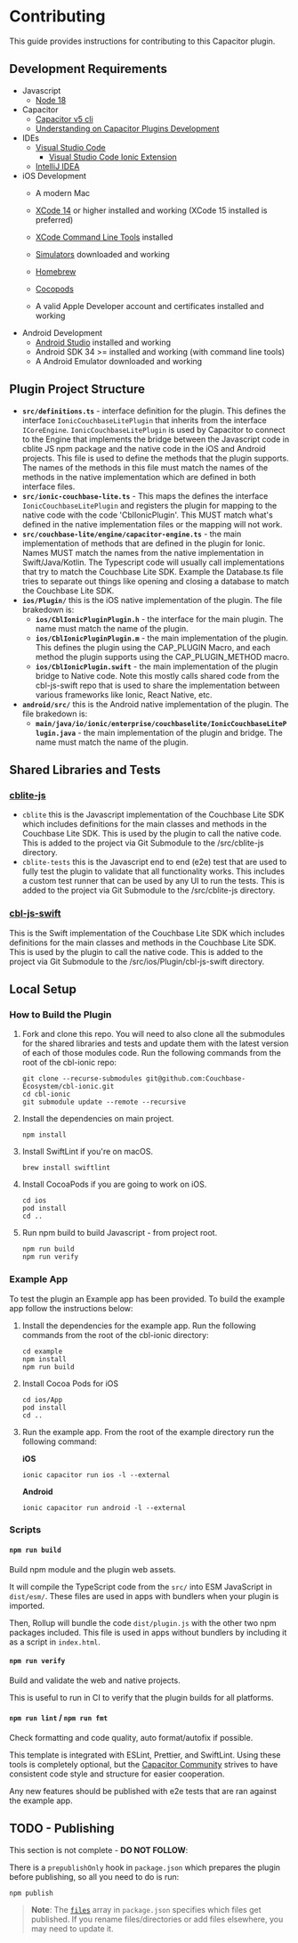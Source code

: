 # Contributing

This guide provides instructions for contributing to this Capacitor plugin.

## Development Requirements
- Javascript
    - [Node 18](https://formulae.brew.sh/formula/node@18)
- Capacitor
    - [Capacitor v5 cli](https://capacitorjs.com/docs/getting-started)
    - [Understanding on Capacitor Plugins Development](https://capacitorjs.com/docs/plugins/creating-plugins)
- IDEs
    - [Visual Studio Code](https://code.visualstudio.com/download)
        - [Visual Studio Code Ionic Extension](https://capacitorjs.com/docs/vscode/getting-started)
    - [IntelliJ IDEA](https://www.jetbrains.com/idea/download/)
- iOS Development
    - A modern Mac 
    - [XCode 14](https://developer.apple.com/xcode/) or higher installed and working (XCode 15 installed is preferred)
    - [XCode Command Line Tools](https://developer.apple.com/download/more/) installed 
    - [Simulators](https://developer.apple.com/documentation/safari-developer-tools/installing-xcode-and-simulators) downloaded and working
    - [Homebrew](https://brew.sh/) 
    - [Cocopods](https://formulae.brew.sh/formula/cocoapods)
   
    - A valid Apple Developer account and certificates installed and working
- Android Development
    - [Android Studio](https://developer.android.com/studio?gad_source=1&gclid=CjwKCAjwzN-vBhAkEiwAYiO7oALYfxbMYW_zkuYoacS9TX16aItdvLYe6GB7_j1QwvXBjFDRkawfUBoComcQAvD_BwE&gclsrc=aw.ds) installed and working
    - Android SDK 34 >= installed and working (with command line tools)
    - A Android Emulator downloaded and working 

## Plugin Project Structure

- **`src/definitions.ts`** - interface definition for the plugin.  This defines the interface `IonicCouchbaseLitePlugin` that inherits from the interface `ICoreEngine`.  `IonicCouchbaseLitePlugin` is used by Capacitor to connect to the Engine that implements the bridge between the Javascript code in cblite JS npm package and the native code in the iOS and Android projects.  This file is used to define the methods that the plugin supports.  The names of the methods in this file must match the names of the methods in the native implementation which are defined in both interface files.  
- **`src/ionic-couchbase-lite.ts`** -   This maps the defines the interface `IonicCouchbaseLitePlugin` and registers the plugin for mapping to the native code with the code 'CblIonicPlugin'.  This MUST match what's defined in the native implementation files or the mapping will not work. 
- **`src/couchbase-lite/engine/capacitor-engine.ts`** - the main implementation of methods that are defined in the plugin for Ionic.  Names MUST match the names from the native implementation in Swift/Java/Kotlin.  The Typescript code will usually call implementations that try to match the Couchbase Lite SDK.  Example the Database.ts file tries to separate out things like opening and closing a database to match the Couchbase Lite SDK.  
- **`ios/Plugin/`** this is the iOS native implementation of the plugin.  The file brakedown is:
    - **`ios/CblIonicPluginPlugin.h`** - the interface for the main plugin.  The name must match the name of the plugin.
    - **`ios/CblIonicPluginPlugin.m`** - the main implementation of the plugin. This defines the plugin using the CAP_PLUGIN Macro, and
    each method the plugin supports using the CAP_PLUGIN_METHOD macro. 
    - **`ios/CblIonicPlugin.swift`** - the main implementation of the plugin bridge to Native code.  Note this mostly calls shared code from the cbl-js-swift repo that is used to share the implementation between various frameworks like Ionic, React Native, etc.  
- **`android/src/`** this is the Android native implementation of the plugin.  The file brakedown is:
    - **`main/java/io/ionic/enterprise/couchbaselite/IonicCouchbaseLitePlugin.java`** - the main implementation of the plugin and bridge.  The name must match the name of the plugin.

## Shared Libraries and Tests
### [cblite-js](https://github.com/Couchbase-Ecosystem/cblite-js)
- `cblite` this is the Javascript implementation of the Couchbase Lite SDK which includes definitions for the main classes and methods in the Couchbase Lite SDK.  This is used by the plugin to call the native code.  This is added to the project via Git Submodule to the /src/cblite-js directory.
- `cblite-tests` this is the Javascript end to end (e2e) test that are used to fully test the plugin to validate that all functionality works.  This includes a custom test runner that can be used by any UI to run the tests.  This is added to the project via Git Submodule to the /src/cblite-js directory.

### [cbl-js-swift](https://github.com/Couchbase-Ecosystem/cbl-js-swift)
This is the Swift implementation of the Couchbase Lite SDK which includes definitions for the main classes and methods in the Couchbase Lite SDK.  This is used by the plugin to call the native code.  This is added to the project via Git Submodule to the /src/ios/Plugin/cbl-js-swift directory.

## Local Setup

### How to Build the Plugin

1. Fork and clone this repo.  You will need to also clone all the submodules for the shared libraries and tests and update them with the latest version of each of those modules code.  Run the following commands from the root of the cbl-ionic repo:
    ```shell
    git clone --recurse-submodules git@github.com:Couchbase-Ecosystem/cbl-ionic.git
    cd cbl-ionic
    git submodule update --remote --recursive
    ```  
 
2. Install the dependencies on main project.

    ```shell
    npm install
    ```
3. Install SwiftLint if you're on macOS.

    ```shell
    brew install swiftlint
    ```
   
4. Install CocoaPods if you are going to work on iOS. 

    ```shell
    cd ios
    pod install 
    cd ..
    ```
5. Run npm build to build Javascript - from project root.

    ```shell
    npm run build
    npm run verify
    ```

### Example App
To test the plugin an Example app has been provided.  To build the example app follow the instructions below:

1.  Install the dependencies for the example app.  Run the following commands from the root of the cbl-ionic directory:
    ```shell
    cd example
    npm install
    npm run build
    ```
2. Install Cocoa Pods for iOS
    ```shell
    cd ios/App
    pod install
    cd ..
    ```
3. Run the example app.  From the root of the example directory run the following command:
    
    **iOS** 
    ```shell
    ionic capacitor run ios -l --external
    ```

    **Android**
    ```shell
    ionic capacitor run android -l --external
    ```

### Scripts

#### `npm run build`

Build npm module and the plugin web assets.

It will compile the TypeScript code from the `src/` into ESM JavaScript in `dist/esm/`. These files are used in apps with bundlers when your plugin is imported.

Then, Rollup will bundle the code `dist/plugin.js` with the other two npm packages included. This file is used in apps without bundlers by including it as a script in `index.html`.

#### `npm run verify`

Build and validate the web and native projects.

This is useful to run in CI to verify that the plugin builds for all platforms.

#### `npm run lint` / `npm run fmt`

Check formatting and code quality, auto format/autofix if possible.

This template is integrated with ESLint, Prettier, and SwiftLint. Using these tools is completely optional, but the [Capacitor Community](https://github.com/capacitor-community/) strives to have consistent code style and structure for easier cooperation.

Any new features should be published with e2e tests that are ran against the example app.

## TODO - Publishing

This section is not complete - **DO NOT FOLLOW**:

There is a `prepublishOnly` hook in `package.json` which prepares the plugin before publishing, so all you need to do is run:

```shell
npm publish
```

> **Note**: The [`files`](https://docs.npmjs.com/cli/v7/configuring-npm/package-json#files) array in `package.json` specifies which files get published. If you rename files/directories or add files elsewhere, you may need to update it.
